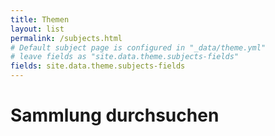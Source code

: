 ```yaml
---
title: Themen
layout: list
permalink: /subjects.html
# Default subject page is configured in "_data/theme.yml"
# leave fields as "site.data.theme.subjects-fields"
fields: site.data.theme.subjects-fields
---
```


# Sammlung durchsuchen

